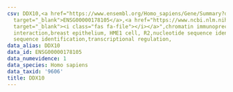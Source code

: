 ```yaml
---
csv: DDX10,<a href="https://www.ensembl.org/Homo_sapiens/Gene/Summary?db=core;g=ENSG00000178105"
  target="_blank">ENSG00000178105</a>,<a href="https://www.ncbi.nlm.nih.gov/pubmed/22863008"
  target="_blank"><i class="fas fa-file"></i></a>",chromatin immunoprecipitation assay,direct
  interaction,breast epithelium, HME1 cell, R2,nucleotide sequence identification,nucleotide
  sequence identification,transcriptional regulation,
data_alias: DDX10
data_id: ENSG00000178105
data_numevidence: 1
data_species: Homo sapiens
data_taxid: '9606'
title: DDX10
---
```

